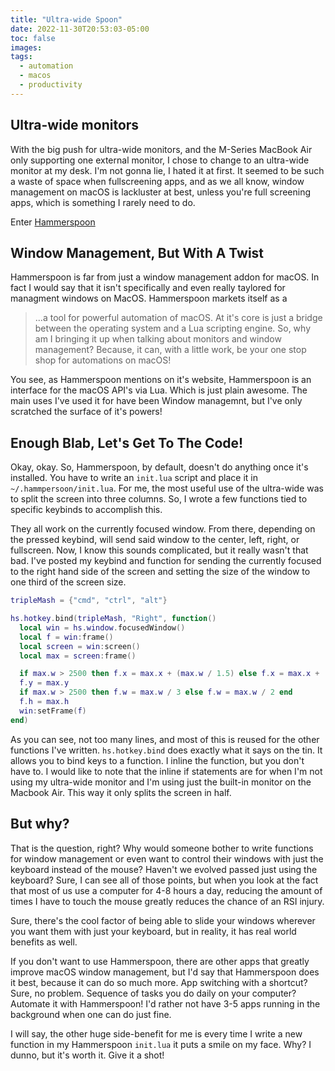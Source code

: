 ```yaml
---
title: "Ultra-wide Spoon"
date: 2022-11-30T20:53:03-05:00
toc: false
images:
tags:
  - automation
  - macos
  - productivity
---
```


## Ultra-wide monitors
With the big push for ultra-wide monitors, and the M-Series MacBook Air only supporting one external monitor, I chose to change to an ultra-wide monitor at my desk. I'm not gonna lie, I hated it at first. It seemed to be such a waste of space when fullscreening apps, and as we all know, window management on macOS is lackluster at best, unless you're full screening apps, which is something I rarely need to do. 

Enter [Hammerspoon](https://hammerspoon.org)

## Window Management, But With A Twist
Hammerspoon is far from just a window management addon for macOS. In fact I would say that it isn't specifically and even really taylored for managment windows on MacOS. Hammerspoon markets itself as a 
>...a tool for powerful automation of macOS. At it's core is just a bridge between the operating system and a Lua scripting engine.
So, why am I bringing it up when talking about monitors and window management? Because, it can, with a little work, be your one stop shop for automations on macOS!

You see, as Hammerspoon mentions on it's website, Hammerspoon is an interface for the macOS API's via Lua. Which is just plain awesome. The main uses I've used it for have been Window managemnt, but I've only scratched the surface of it's powers! 

## Enough Blab, Let's Get To The Code!
Okay, okay. So, Hammerspoon, by default, doesn't do anything once it's installed. You have to write an `init.lua` script and place it in `~/.hammpersoon/init.lua`. For me, the most useful use of the ultra-wide was to split the screen into three columns. So, I wrote a few functions tied to specific keybinds to accomplish this. 

They all work on the currently focused window. From there, depending on the pressed keybind, will send said window to the center, left, right, or fullscreen. Now, I know this sounds complicated, but it really wasn't that bad. I've posted my keybind and function for sending the currently focused to the right hand side of the screen and setting the size of the window to one third of the screen size. 

```lua
tripleMash = {"cmd", "ctrl", "alt"}

hs.hotkey.bind(tripleMash, "Right", function()
  local win = hs.window.focusedWindow()
  local f = win:frame()
  local screen = win:screen()
  local max = screen:frame()

  if max.w > 2500 then f.x = max.x + (max.w / 1.5) else f.x = max.x + (max.w / 2) end
  f.y = max.y
  if max.w > 2500 then f.w = max.w / 3 else f.w = max.w / 2 end
  f.h = max.h
  win:setFrame(f)
end)
```

As you can see, not too many lines, and most of this is reused for the other functions I've written. `hs.hotkey.bind` does exactly what it says on the tin. It allows you to bind keys to a function. I inline the function, but you don't have to. I would like to note that the inline if statements are for when I'm not using my ultra-wide monitor and I'm using just the built-in monitor on the Macbook Air. This way it only splits the screen in half. 

## But why? 
That is the question, right? Why would someone bother to write functions for window management or even want to control their windows with just the keyboard instead of the mouse? Haven't we evolved passed just using the keyboard? Sure, I can see all of those points, but when you look at the fact that most of us use a computer for 4-8 hours a day, reducing the amount of times I have to touch the mouse greatly reduces the chance of an RSI injury. 

Sure, there's the cool factor of being able to slide your windows wherever you want them with just your keyboard, but in reality, it has real world benefits as well. 

If you don't want to use Hammerspoon, there are other apps that greatly improve macOS window management, but I'd say that Hammerspoon does it best, because it can do so much more. App switching with a shortcut? Sure, no problem. Sequence of tasks you do daily on your computer? Automate it with Hammerspoon! I'd rather not have 3-5 apps running in the background when one can do just fine. 

I will say, the other huge side-benefit for me is every time I write a new function in my Hammerspoon `init.lua` it puts a smile on my face. Why? I dunno, but it's worth it. Give it a shot! 

